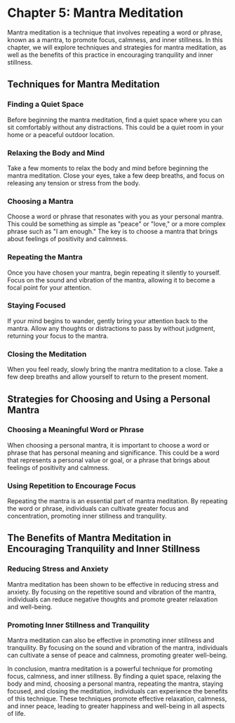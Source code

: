 Chapter 5: Mantra Meditation
============================

Mantra meditation is a technique that involves repeating a word or phrase, known as a mantra, to promote focus, calmness, and inner stillness. In this chapter, we will explore techniques and strategies for mantra meditation, as well as the benefits of this practice in encouraging tranquility and inner stillness.

Techniques for Mantra Meditation
--------------------------------

### Finding a Quiet Space

Before beginning the mantra meditation, find a quiet space where you can sit comfortably without any distractions. This could be a quiet room in your home or a peaceful outdoor location.

### Relaxing the Body and Mind

Take a few moments to relax the body and mind before beginning the mantra meditation. Close your eyes, take a few deep breaths, and focus on releasing any tension or stress from the body.

### Choosing a Mantra

Choose a word or phrase that resonates with you as your personal mantra. This could be something as simple as "peace" or "love," or a more complex phrase such as "I am enough." The key is to choose a mantra that brings about feelings of positivity and calmness.

### Repeating the Mantra

Once you have chosen your mantra, begin repeating it silently to yourself. Focus on the sound and vibration of the mantra, allowing it to become a focal point for your attention.

### Staying Focused

If your mind begins to wander, gently bring your attention back to the mantra. Allow any thoughts or distractions to pass by without judgment, returning your focus to the mantra.

### Closing the Meditation

When you feel ready, slowly bring the mantra meditation to a close. Take a few deep breaths and allow yourself to return to the present moment.

Strategies for Choosing and Using a Personal Mantra
---------------------------------------------------

### Choosing a Meaningful Word or Phrase

When choosing a personal mantra, it is important to choose a word or phrase that has personal meaning and significance. This could be a word that represents a personal value or goal, or a phrase that brings about feelings of positivity and calmness.

### Using Repetition to Encourage Focus

Repeating the mantra is an essential part of mantra meditation. By repeating the word or phrase, individuals can cultivate greater focus and concentration, promoting inner stillness and tranquility.

The Benefits of Mantra Meditation in Encouraging Tranquility and Inner Stillness
--------------------------------------------------------------------------------

### Reducing Stress and Anxiety

Mantra meditation has been shown to be effective in reducing stress and anxiety. By focusing on the repetitive sound and vibration of the mantra, individuals can reduce negative thoughts and promote greater relaxation and well-being.

### Promoting Inner Stillness and Tranquility

Mantra meditation can also be effective in promoting inner stillness and tranquility. By focusing on the sound and vibration of the mantra, individuals can cultivate a sense of peace and calmness, promoting greater well-being.

In conclusion, mantra meditation is a powerful technique for promoting focus, calmness, and inner stillness. By finding a quiet space, relaxing the body and mind, choosing a personal mantra, repeating the mantra, staying focused, and closing the meditation, individuals can experience the benefits of this technique. These techniques promote effective relaxation, calmness, and inner peace, leading to greater happiness and well-being in all aspects of life.
